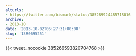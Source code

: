 ```yaml
---
alturls:
- https://twitter.com/bismark/status/385289924485718016
archive:
- 2013-10
date: '2013-10-02T06:27:31+00:00'
slug: '1380695251'
---
```


{{< tweet_nocookie 385266593820704768 >}}
